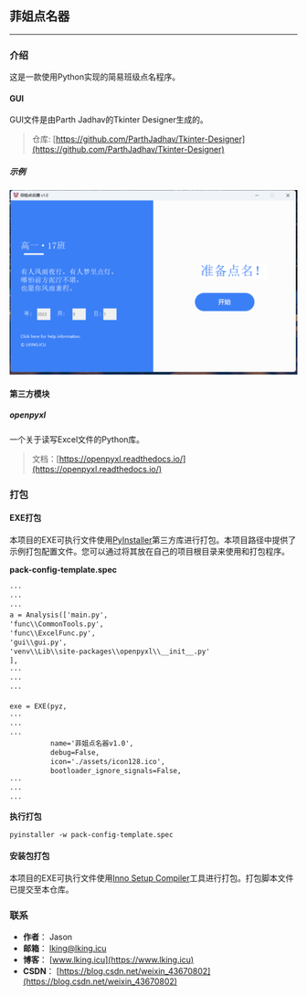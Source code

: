 
## 菲姐点名器


--------------

### 介绍
这是一款使用Python实现的简易班级点名程序。

#### GUI
GUI文件是由Parth Jadhav的Tkinter Designer生成的。

> 仓库: [https://github.com/ParthJadhav/Tkinter-Designer](https://github.com/ParthJadhav/Tkinter-Designer)
##### 示例
![示例图片](https://raw.githubusercontent.com/b84955189/lottery_game/master/doc/img/example.png)
#### 第三方模块
##### openpyxl
一个关于读写Excel文件的Python库。

>  文档：[https://openpyxl.readthedocs.io/](https://openpyxl.readthedocs.io/)


### 打包
#### EXE打包
本项目的EXE可执行文件使用[PyInstaller](https://pyinstaller.org)第三方库进行打包。本项目路径中提供了 示例打包配置文件。您可以通过将其放在自己的项目根目录来使用和打包程序。

**pack-config-template.spec**
```
···
···
···
a = Analysis(['main.py',
'func\\CommonTools.py',
'func\\ExcelFunc.py',
'gui\\gui.py',
'venv\\Lib\\site-packages\\openpyxl\\__init__.py'
],
···
···
···

exe = EXE(pyz,
···
···
···
          name='菲姐点名器v1.0',
          debug=False,
          icon='./assets/icon128.ico',
          bootloader_ignore_signals=False,
···
···
···
```
**执行打包**
```
pyinstaller -w pack-config-template.spec
```
#### 安装包打包
本项目的EXE可执行文件使用[Inno Setup Compiler](https://jrsoftware.org/isinfo.php)工具进行打包。打包脚本文件已提交至本仓库。
### 联系
 - **作者**： Jason   
 - **邮箱**： lking@lking.icu
 - **博客**： [www.lking.icu](https://www.lking.icu)
 - **CSDN**： [https://blog.csdn.net/weixin_43670802](https://blog.csdn.net/weixin_43670802)
